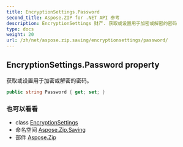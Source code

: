 ```yaml
---
title: EncryptionSettings.Password
second_title: Aspose.ZIP for .NET API 参考
description: EncryptionSettings 财产. 获取或设置用于加密或解密的密码
type: docs
weight: 20
url: /zh/net/aspose.zip.saving/encryptionsettings/password/
---
```

## EncryptionSettings.Password property

获取或设置用于加密或解密的密码。

```csharp
public string Password { get; set; }
```

### 也可以看看

* class [EncryptionSettings](../)
* 命名空间 [Aspose.Zip.Saving](../../encryptionsettings/)
* 部件 [Aspose.Zip](../../../)


